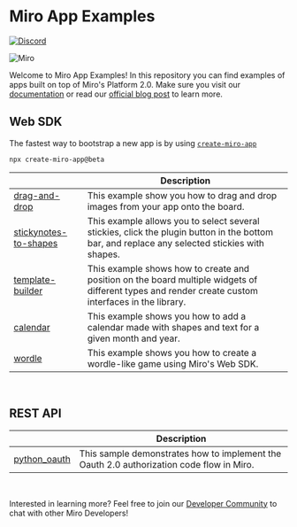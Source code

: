 # Miro App Examples

[![Discord](https://discordapp.com/api/guilds/933103778855534614/widget.png?style=shield)](https://discord.gg/bh64hJVmS5)

<img alt="Miro" src="https://github.com/miroapp/app-examples/raw/beta/assets/Banner.png" />

Welcome to Miro App Examples! In this repository you can find examples of apps built on top of Miro's Platform 2.0. Make sure you visit our [documentation](https://beta.developers.miro.com) or read our [official blog post](https://miro.com/blog/developer-platform-beta) to learn more.

## Web SDK

The fastest way to bootstrap a new app is by using [`create-miro-app`](https://www.npmjs.com/package/create-miro-app)

```
npx create-miro-app@beta
```

|                                                         | Description                                                                                                                                        |
| ------------------------------------------------------- | -------------------------------------------------------------------------------------------------------------------------------------------------- |
| [drag-and-drop](examples/drag-and-drop)                 | This example show you how to drag and drop images from your app onto the board.                                                                    |
| [stickynotes-to-shapes](examples/stickynotes-to-shapes) | This example allows you to select several stickies, click the plugin button in the bottom bar, and replace any selected stickies with shapes.      |
| [template-builder](examples/template-builder)           | This example shows how to create and position on the board multiple widgets of different types and render create custom interfaces in the library. |
| [calendar](examples/calendar)                           | This example shows you how to add a calendar made with shapes and text for a given month and year.                                                 |
| [wordle](examples/wordle)                               | This example shows you how to create a wordle-like game using Miro's Web SDK.                                                                      |

<p>&nbsp;</p>

## REST API

|                                       | Description                                                                              |
| ------------------------------------- | ---------------------------------------------------------------------------------------- |
| [python_oauth](examples/python_oauth) | This sample demonstrates how to implement the Oauth 2.0 authorization code flow in Miro. |

<p>&nbsp;</p>

Interested in learning more? Feel free to join our [Developer Community](https://bit.ly/miro-developers) to chat with other Miro Developers!
